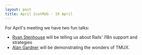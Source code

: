 ```yaml
---
layout: post
title: April ScotRUG - 19 April
---
```


For April's meeting we have two fun talks:

* [Ryan Stenhouse](http://twitter.com/ryanstenhouse) will be telling us about Rails' i18n support and strategies
* [Alan Gardner](http://twitter.com/mr_urf) will be demonstrating the wonders of TMUX.


